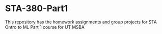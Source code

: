 # STA-380-Part1
This repository has the homework assignments and group projects for STA Ontro to ML Part 1 course for UT MSBA
